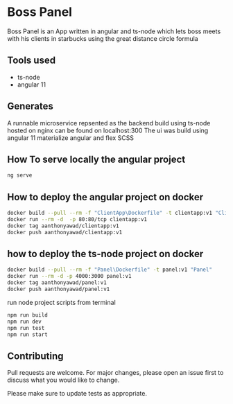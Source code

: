 # Boss Panel

Boss Panel is an App written in angular and ts-node which lets boss meets with his clients in starbucks using the great distance circle formula

## Tools used

- ts-node 
- angular 11

## Generates
A runnable microservice repsented as the backend build using ts-node hosted on nginx can be found on localhost:300
The ui was build using angular 11 materialize angular and flex SCSS   


## How To serve locally the angular project  
```bash
ng serve 
```
## How to deploy the angular project on docker
```bash
docker build --pull --rm -f "ClientApp\Dockerfile" -t clientapp:v1 "ClientApp"
docker run --rm -d  -p 80:80/tcp clientapp:v1
docker tag aanthonyawad/clientapp:v1
docker push aanthonyawad/clientapp:v1
```

## how to deploy the ts-node project on docker
```bash
docker build --pull --rm -f "Panel\Dockerfile" -t panel:v1 "Panel"
docker run --rm -d -p 4000:3000 panel:v1
docker tag aanthonyawad/panel:v1
docker push aanthonyawad/panel:v1
```

run node project scripts from terminal 
```bash
npm run build
npm run dev
npm run test
npm run start
```


## Contributing
Pull requests are welcome. For major changes, please open an issue first to discuss what you would like to change.

Please make sure to update tests as appropriate.


